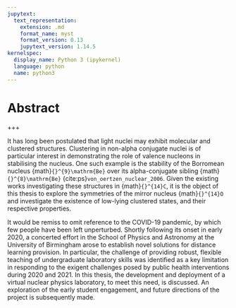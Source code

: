 ```yaml
---
jupytext:
  text_representation:
    extension: .md
    format_name: myst
    format_version: 0.13
    jupytext_version: 1.14.5
kernelspec:
  display_name: Python 3 (ipykernel)
  language: python
  name: python3
---
```


# Abstract

+++

It has long been postulated that light nuclei may exhibit molecular and clustered structures. Clustering in non-alpha conjugate nuclei is of particular interest in demonstrating the role of valence nucleons in stabilising the nucleus. 
One such example is the stability of the Borromean nucleus {math}`{}^{9}\mathrm{Be}` over its alpha-conjugate sibling {math}`{}^{8}\mathrm{Be}` {cite:ps}`von_oertzen_nuclear_2006`.  Given the existing works investigating these structures in {math}`{}^{14}C`, it is the object of this thesis to explore the symmetries of the mirror nucleus {math}`{}^{14}O` and investigate the existence of low-lying clustered states, and their respective properties.

It would be remiss to omit reference to the COVID-19 pandemic, by which few people have been left unperturbed. Shortly following its onset in early 2020, a concerted effort in the School of Physics and Astronomy at the University of Birmingham arose to establish novel solutions for distance learning provision. In particular, the challenge of providing robust, flexible teaching of undergraduate laboratory skills was identified as a key limitation in responding to the exigent challenges posed by public health interventions during 2020 and 2021. In this thesis, the development and deployment of a virtual nuclear physics laboratory, to meet this need, is discussed. An exploration of the early student engagement, and future directions of the project is subsequently made.

```{code-cell}

```
